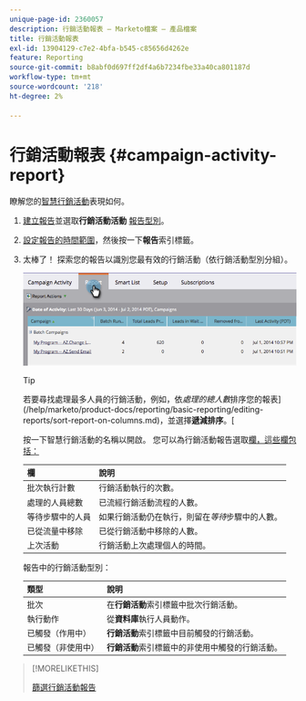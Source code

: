 ```yaml
---
unique-page-id: 2360057
description: 行銷活動報表 — Marketo檔案 — 產品檔案
title: 行銷活動報表
exl-id: 13904129-c7e2-4bfa-b545-c85656d4262e
feature: Reporting
source-git-commit: b8abf0d697ff2df4a6b7234fbe33a40ca801187d
workflow-type: tm+mt
source-wordcount: '218'
ht-degree: 2%

---
```


# 行銷活動報表 {#campaign-activity-report}

瞭解您的[智慧行銷活動](/help/marketo/product-docs/core-marketo-concepts/smart-campaigns/creating-a-smart-campaign/understanding-batch-and-trigger-smart-campaigns.md)表現如何。

1. [建立報告](/help/marketo/product-docs/reporting/basic-reporting/creating-reports/create-a-report-in-a-program.md)並選取&#x200B;**行銷活動活動** [報告型別](/help/marketo/product-docs/reporting/basic-reporting/report-types/report-type-overview.md)。

1. [設定報告的時間範圍](/help/marketo/product-docs/reporting/basic-reporting/editing-reports/change-a-report-time-frame.md)，然後按一下&#x200B;**報告**&#x200B;索引標籤。

1. 太棒了！ 探索您的報告以識別您最有效的行銷活動（依行銷活動型別分組）。

   ![](assets/campaign-activity-report-1.png)

   >[!TIP]
   >
   >若要尋找處理最多人員的行銷活動，例如，依&#x200B;_處理的總人數_&#x200B;排序您的報表](/help/marketo/product-docs/reporting/basic-reporting/editing-reports/sort-report-on-columns.md)，並選擇&#x200B;**遞減排序**。[

   按一下智慧行銷活動的名稱以開啟。  您可以為行銷活動報告選取[欄，這些欄包括：](/help/marketo/product-docs/reporting/basic-reporting/editing-reports/select-report-columns.md)

   | 欄 | 說明 |
   |---|---|
   | 批次執行計數 | 行銷活動執行的次數。 |
   | 處理的人員總數 | 已流經行銷活動流程的人數。 |
   | 等待步驟中的人員 | 如果行銷活動仍在執行，則留在&#x200B;*等待*&#x200B;步驟中的人數。 |
   | 已從流量中移除 | 已從行銷活動中移除的人數。 |
   | 上次活動 | 行銷活動上次處理個人的時間。 |

   報告中的行銷活動型別：

   | 類型 | 說明 |
   |---|---|
   | 批次 | 在&#x200B;**行銷活動**&#x200B;索引標籤中批次行銷活動。 |
   | 執行動作 | 從&#x200B;**資料庫**&#x200B;執行人員動作。 |
   | 已觸發（作用中） | **行銷活動**&#x200B;索引標籤中目前觸發的行銷活動。 |
   | 已觸發（非使用中） | **行銷活動**&#x200B;索引標籤中的非使用中觸發的行銷活動。 |

>[!MORELIKETHIS]
>
>[篩選行銷活動報告](/help/marketo/product-docs/reporting/basic-reporting/report-activity/filter-a-campaign-activity-report.md)
